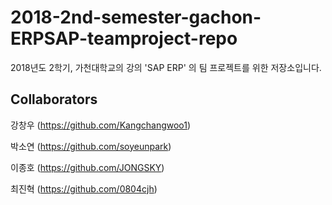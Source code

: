 # 2018-2nd-semester-gachon-ERPSAP-teamproject-repo
2018년도 2학기, 가천대학교의 강의 'SAP ERP' 의 팀 프로젝트를 위한 저장소입니다.


## Collaborators

강창우 (https://github.com/Kangchangwoo1)

박소연 (https://github.com/soyeunpark)

이종호 (https://github.com/JONGSKY)

최진혁 (https://github.com/0804cjh)
